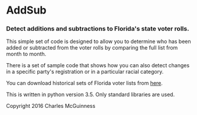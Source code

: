 # AddSub
### Detect additions and subtractions to Florida's state voter rolls.

This simple set of code is designed to allow you to determine who has been added or
subtracted from the voter rolls by comparing the full list from month to month.

There is a set of sample code that shows how you can also detect changes in a specific
party's registration or in a particular racial category.

You can download historical sets of Florida voter lists from [here](http://flvoters.com/downloads.html).

This is written in python version 3.5.  Only standard libraries are used.

Copyright 2016 Charles McGuinness




